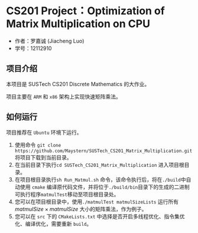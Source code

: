 # CS201 Project：Optimization of Matrix Multiplication on CPU

- 作者：罗嘉诚 (Jiacheng Luo)
- 学号：12112910

## 项目介绍

本项目是 SUSTech CS201 Discrete Mathematics 的大作业。

项目主要在 `ARM` 和 `x86` 架构上实现快速矩阵乘法。

## 如何运行 

项目推荐在 `Ubuntu` 环境下运行。

1. 使用命令 `git clone https://github.com/Maystern/SUSTech_CS201_Matrix_Multiplication.git` 将项目下载到当前目录。
2. 在当前目录下执行`cd SUSTech_CS201_Matrix_Multiplication` 进入项目根目录。
3. 在项目根目录执行`sh Run_Matmul.sh` 命令，该命令执行后，将在`./build`中自动使用 `cmake` 编译原代码文件，并将位于`./build/bin`目录下的生成的二进制可执行程序`matmulTest`移动至项目根目录处。
4. 您可以在项目根目录中，使用`./matmulTest matmulSizeLists` 运行所有$matmulSize \times matmulSize$ 大小的矩阵乘法，作为例子。
5. 您可以在 `src` 下的 `CMakeLists.txt` 中选择是否开启多线程优化、指令集优化、编译优化，需要重新 `build`。
